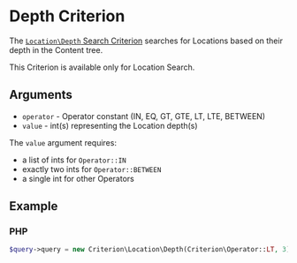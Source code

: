 # Depth Criterion

The [`Location\Depth` Search Criterion](../../api/php_api/php_api_reference/classes/Ibexa-Contracts-Core-Repository-Values-Content-Query-Criterion-Location-Depth.html)
searches for Locations based on their depth in the Content tree.

This Criterion is available only for Location Search.

## Arguments

- `operator` - Operator constant (IN, EQ, GT, GTE, LT, LTE, BETWEEN)
- `value` - int(s) representing the Location depth(s)

The `value` argument requires:

- a list of ints for `Operator::IN`
- exactly two ints for `Operator::BETWEEN`
- a single int for other Operators

## Example

### PHP

``` php
$query->query = new Criterion\Location\Depth(Criterion\Operator::LT, 3);
```
